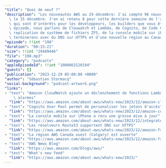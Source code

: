 ```yaml
---
"title": "Quoi de neuf ?"
"description": "Les nouveautés AWS au 29 décembre: J'ai compté 96 nouveautés depuis\
  \ le 15 décembre. J'en ai retenu 8 pour cette dernière semaine de l'année. Huit\
  \ qui sont d'intérêts pour les développeurs, les builders que vous êtes. Dans cet\
  \ épisode, nous parlons de Clouwatch et Lambda, de Cognito, de Code Catalyst, de\
  \ replication de système de fichiers ZFS, de la console mobile sur iPhone. Nous\
  \ terminerons avec du DNS sur HTTPS et d'une nouvelle région au Canada."
"episode": !!int "198"
"duration": "00:15:21"
"size": !!int "29489446"
"file": "198.mp3"
"category": "podcasts"
"appleEpisodeId": !!int "1000663120194"
"guests": []
"publication": "2023-12-29 05:00:00 +0000"
"author": "Sébastien Stormacq"
"social-background": "podcast-artwork.png"
"links":
- "text": "Amazon CloudWatch ajoute un déclenchement de fonctions Lambda pour les\
    \ alarmes"
  "link": "https://aws.amazon.com/about-aws/whats-new/2023/12/amazon-cloudwatch-alarms-lambda-change-action/"
- "text": "Cognito User Pool permet de personaliser les jetons d'accès"
  "link": "https://aws.amazon.com/about-aws/whats-new/2023/12/amazon-cognito-user-pools-customize-access-tokens/"
- "text": "La console mobile sur iPhone a recu une grosse mise à jour"
  "link": "https://aws.amazon.com/about-aws/whats-new/2023/12/integrated-mobile-experience-aws-services-console-mobile-app/"
- "text": "Les résolveurs Route53 supportent DNS sur HTTPS"
  "link": "https://aws.amazon.com/about-aws/whats-new/2023/12/amazon-fsx-openzfs-on-demand-data-replication-regions-accounts/"
- "text": "La région AWS Canada ouest (Calgary) est ouverte"
  "link": "https://aws.amazon.com/about-aws/whats-new/2023/12/amazon-fsx-openzfs-on-demand-data-replication-regions-accounts/"
- "text": "AWS News Blog"
  "link": "https://aws.amazon.com/blogs/aws/"
- "text": "What's new feed"
  "link": "https://aws.amazon.com/about-aws/whats-new/2023/"
---
```

